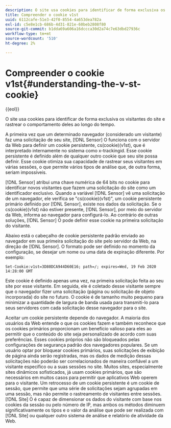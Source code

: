 ```yaml
---
description: O site usa cookies para identificar de forma exclusiva os visitantes do site e rastrear o comportamento deles ao longo do tempo.
title: Compreender o cookie v1st
uuid: 6112cafe-51e3-42f0-8554-4a653dea782a
exl-id: c5e8e1cb-686b-4d31-821e-60beb2808f80
source-git-commit: b1dda69a606a16dccca30d2a74c7e63dbd27936c
workflow-type: tm+mt
source-wordcount: '510'
ht-degree: 2%

---
```


# Compreender o cookie v1st{#understanding-the-v-st-cookie}

{{eol}}

O site usa cookies para identificar de forma exclusiva os visitantes do site e rastrear o comportamento deles ao longo do tempo.

A primeira vez que um determinado navegador (considerado um visitante) faz uma solicitação de seu site, [!DNL Sensor] O funciona com o servidor da Web para definir um cookie persistente, cs(cookie)(v1st), que é interpretado internamente no sistema como x-trackingid. Esse cookie persistente é definido além de qualquer outro cookie que seu site possa definir. Esse cookie otimiza sua capacidade de rastrear seus visitantes em várias sessões, o que permite vários tipos de análise que, de outra forma, seriam impossíveis.

[!DNL Sensor] atribui uma chave numérica de 64 bits no cookie para identificar novos visitantes que fazem uma solicitação do site como um identificador exclusivo. Quando a variável [!DNL Sensor] vê uma solicitação de um navegador, ele verifica se &quot;cs(cookie)(v1st)&quot;, um cookie persistente primário definido por [!DNL Sensor], existe nos dados da solicitação. Se o cs(cookie)(v1st) não estiver presente, [!DNL Sensor], por meio do servidor da Web, informa ao navegador para configurá-lo. Ao contrário de outras soluções, [!DNL Sensor] O pode definir esse cookie na primeira solicitação do visitante.

Abaixo está o cabeçalho de cookie persistente padrão enviado ao navegador em sua primeira solicitação do site pelo servidor da Web, na direção de [!DNL Sensor]. O formato pode ser definido no momento da configuração, se desejar um nome ou uma data de expiração diferente. Por exemplo:

```
Set-Cookie:v1st=3D80DCA944D60E16; path=/; expires=Wed, 19 Feb 2020 14:28:00 GMT
```

Este cookie é definido apenas uma vez, na primeira solicitação feita ao seu site por esse visitante. Em seguida, ele é coletado desse visitante sempre que o navegador fizer uma solicitação (página ou solicitação de objeto incorporada) do site no futuro. O cookie é de tamanho muito pequeno para minimizar a quantidade de largura de banda usada para transmiti-lo para seus servidores com cada solicitação desse navegador para o site.

Aceitar um cookie persistente depende do navegador. A maioria dos usuários da Web entende o que os cookies fazem e também reconhece que os cookies primários proporcionam um benefício valioso para eles ao permitir que o conteúdo do site seja personalizado de acordo com suas preferências. Esses cookies próprios não são bloqueados pelas configurações de segurança padrão dos navegadores populares. Se um usuário optar por bloquear cookies primários, suas solicitações de exibição de página ainda serão registradas, mas os dados de medição dessas solicitações não poderão ser correlacionados de maneira confiável a um visitante específico ou a suas sessões no site. Muitos sites, especialmente sites dinâmicos sofisticados, já usam cookies primários, que são necessários em muitos casos para permitir que aplicativos Web operem para o visitante. Um retrocesso de um cookie persistente é um cookie de sessão, que permite que uma série de solicitações sejam agrupadas em uma sessão, mas não permite o rastreamento de visitantes entre sessões. [!DNL Site] O é capaz de dimensionar os dados do visitante com base nos cookies da sessão ou pelo número de IP, mas ambos os métodos diminuem significativamente os tipos e o valor da análise que pode ser realizada com [!DNL Site] ou qualquer outro sistema de análise e relatório de atividade da Web.
